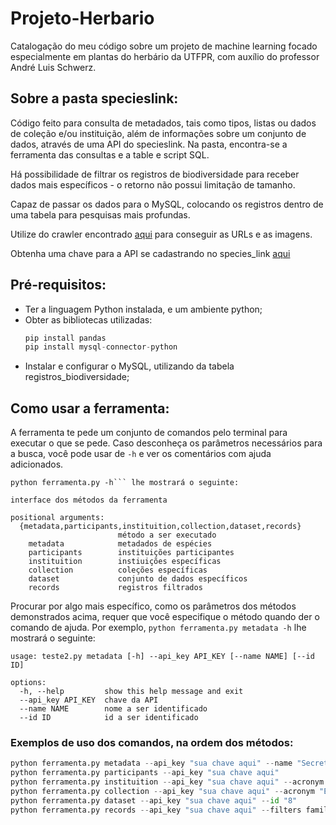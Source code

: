 # Projeto-Herbario
Catalogação do meu código sobre um projeto de machine learning focado especialmente em plantas do herbário da UTFPR, com auxílio do professor André Luis Schwerz.

## Sobre a pasta specieslink:
Código feito para consulta de metadados, tais como tipos, listas ou dados de coleção e/ou instituição, além de informações sobre um conjunto de dados, através de uma API do specieslink. Na pasta, encontra-se a ferramenta das consultas e a table e script SQL.

Há possibilidade de filtrar os registros de biodiversidade para receber dados mais específicos - o retorno não possui limitação de tamanho.

Capaz de passar os dados para o MySQL, colocando os registros dentro de uma tabela para pesquisas mais profundas.

Utilize do crawler encontrado [aqui](https://github.com/xaaaandao/downloader-specieslink/tree/master) para conseguir as URLs e as imagens.

Obtenha uma chave para a API se cadastrando no species_link [aqui](https://specieslink.net/ws/1.0/)

## Pré-requisitos:
- Ter a linguagem Python instalada, e um ambiente python;
- Obter as bibliotecas utilizadas:
  ```python
  pip install pandas
  pip install mysql-connector-python
  ```
- Instalar e configurar o MySQL, utilizando da tabela registros_biodiversidade;

## Como usar a ferramenta:
A ferramenta te pede um conjunto de comandos pelo terminal para executar o que se pede. Caso desconheça os parâmetros necessários para a busca, você pode usar de ```-h``` e ver os comentários com ajuda adicionados.
```
python ferramenta.py -h``` lhe mostrará o seguinte:
```
```
interface dos métodos da ferramenta

positional arguments:
  {metadata,participants,instituition,collection,dataset,records}
                        método a ser executado
    metadata            metadados de espécies
    participants        instituições participantes
    instituition        instiuições específicas
    collection          coleções específicas
    dataset             conjunto de dados específicos
    records             registros filtrados
```

Procurar por algo mais específico, como os parâmetros dos métodos demonstrados acima, requer que você especifique o método quando der o comando de ajuda.
Por exemplo, ```python ferramenta.py metadata -h``` lhe mostrará o seguinte:
```
usage: teste2.py metadata [-h] --api_key API_KEY [--name NAME] [--id ID]

options:
  -h, --help         show this help message and exit
  --api_key API_KEY  chave da API
  --name NAME        nome a ser identificado
  --id ID            id a ser identificado
```

### Exemplos de uso dos comandos, na ordem dos métodos:
```python
python ferramenta.py metadata --api_key "sua chave aqui" --name "Secretaria Estadual" --id "400"
python ferramenta.py participants --api_key "sua chave aqui" 
python ferramenta.py instituition --api_key "sua chave aqui" --acronym "USP" --id "393" --lang "en"  
python ferramenta.py collection --api_key "sua chave aqui" --acronym "ESA" --id "8" --lang "pt-br"
python ferramenta.py dataset --api_key "sua chave aqui" --id "8"
python ferramenta.py records --api_key "sua chave aqui" --filters family=piperaceae barcode="FURB38192" --schema "seu schema aqui"
```
